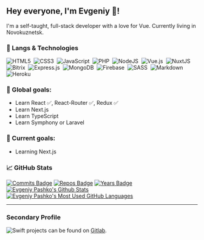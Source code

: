 ## Hey everyone, I'm Evgeniy 👋!

I'm a self-taught, full-stack developer with a love for Vue. Currently living in Novokuznetsk.

### 🧰 Langs & Technologies

<img alt="HTML5" src="https://img.shields.io/badge/HTML5-%23E34F26.svg?style=for-the-badge&logo=html5&logoColor=white"/>&nbsp;
<img alt="CSS3" src="https://img.shields.io/badge/CSS3-%231572B6.svg?style=for-the-badge&logo=css3&logoColor=white"/>&nbsp;
<img alt="JavaScript" src="https://img.shields.io/badge/javascript-%23323330.svg?style=for-the-badge&logo=javascript&logoColor=%23F7DF1E"/>&nbsp;
<img alt="PHP" src="https://img.shields.io/badge/php-%23323330.svg?style=for-the-badge&logo=php&logoColor=%23777BB4"/>&nbsp;
<img alt="NodeJS" src="https://img.shields.io/badge/NODE.JS-%23333333.svg?style=for-the-badge&logo=node.js"/>&nbsp;
<img alt="Vue.js" src="https://img.shields.io/badge/vuejs-%2335495e.svg?style=for-the-badge&logo=vuedotjs&logoColor=%234FC08D"/>&nbsp;
<img alt="NuxtJS" src="https://img.shields.io/badge/NuxtJS-black.svg?style=for-the-badge&logo=nuxtdotjs&logoColor=%2300DC82"/>&nbsp;
<img alt="Bitrix" src="https://img.shields.io/badge/bitrix-%23C60C30.svg?style=for-the-badge&logo=bitrix&logoColor=white"/>&nbsp;
<img alt="Express.js" src="https://img.shields.io/badge/express.js-%23404d59.svg?style=for-the-badge&logo=express&logoColor=%2361DAFB"/>&nbsp;
<img alt="MongoDB" src ="https://img.shields.io/badge/MongoDB-%234ea94b.svg?style=for-the-badge&logo=mongodb&logoColor=white"/>&nbsp;
<img alt="Firebase" src="https://img.shields.io/badge/firebase-%23039BE5.svg?style=for-the-badge&logo=firebase"/>&nbsp;
<img alt="SASS" src="https://img.shields.io/badge/SASS-hotpink.svg?style=for-the-badge&logo=SASS&logoColor=white"/>&nbsp;
<img alt="Markdown" src="https://img.shields.io/badge/markdown-%23000000.svg?style=for-the-badge&logo=markdown&logoColor=white"/>&nbsp;
<img alt="Heroku" src="https://img.shields.io/badge/heroku-%23430098.svg?style=for-the-badge&logo=heroku&logoColor=white"/>&nbsp;

### 📄 Global goals:

- Learn React ✅, React-Router ✅, Redux ✅
- Learn Next.js
- Learn TypeScript
- Learn Symphony or Laravel

### 📑 Current goals:

- Learning Next.js <br>

<!-- Example Link -->
<!-- <a href="https://github.com/Johnsterr/Vue2-Forum"><img align="center" src="https://github-readme-stats.vercel.app/api/pin/?username=Johnsterr&repo=Vue2-Forum&theme=vue" alt="Vue2 Forum" /></a> -->

### 📈 GitHub Stats

[![Commits Badge](https://badges.pufler.dev/commits/monthly/Johnsterr)](https://badges.pufler.dev)
[![Repos Badge](https://badges.pufler.dev/repos/Johnsterr)](https://badges.pufler.dev)
[![Years Badge](https://badges.pufler.dev/years/Johnsterr)](https://badges.pufler.dev)
<br>
<a href="https://github.com/anuraghazra/github-readme-stats">
<img align="center" src="https://github-readme-stats.vercel.app/api?username=Johnsterr&show_icons=true&include_all_commits=true&count_private=true&hide=stars&theme=gruvbox" alt="Evgeniy Pashko's Github Stats" />
</a>
<a href="https://github.com/anuraghazra/github-readme-stats">
<img align="top" src="https://github-readme-stats.vercel.app/api/top-langs/?username=Johnsterr&count_private=true&theme=gruvbox&show_icons=true&hide=html,css&layout=compact&card_width=270" alt="Evgeniy Pashko's Most Used GitHub Languages" />
</a>

---

<!-- Example Link -->
<!-- <a href="https://git.io/streak-stats">
<img align="top" src="http://github-readme-streak-stats.herokuapp.com?user=Johnsterr&theme=gruvbox&date_format=j%20M%5B%20Y%5D" alt="Evgeniy Pashko's Most Used GitHub Languages" />
</a> -->

### Secondary Profile

<img alt="Swift" src="https://img.shields.io/badge/SWIFT-%23F05138.svg?style=flat&logo=swift&logoColor=F05138&labelColor=white"/> projects can be found on [Gitlab](https://gitlab.com/Sterr/Sterr).

<!--
<img alt="TypeScript" src="https://img.shields.io/badge/typescript-%23007ACC.svg?style=for-the-badge&logo=typescript&logoColor=white"/>
<img alt="React" src="https://img.shields.io/badge/react-%2320232a.svg?style=for-the-badge&logo=react&logoColor=%2361DAFB"/>
<img alt="Next JS" src="https://img.shields.io/badge/nextjs-%23000000.svg?style=for-the-badge&logo=next.js&logoColor=white"/>
<img alt="Redux" src="https://img.shields.io/badge/redux-%23593d88.svg?style=for-the-badge&logo=redux&logoColor=white"/>
<img alt="TailwindCSS" src="https://img.shields.io/badge/tailwindcss-%2338B2AC.svg?style=for-the-badge&logo=tailwind-css&logoColor=white"/>
 -->
